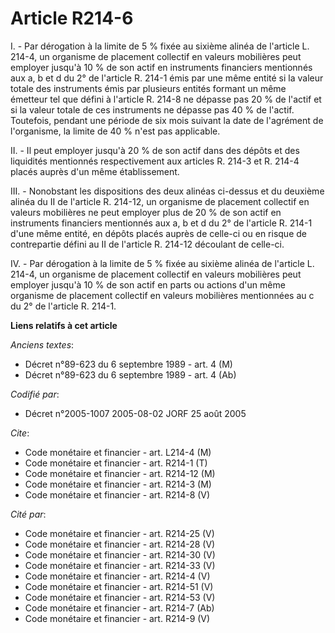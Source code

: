 # Article R214-6

I. - Par dérogation à la limite de 5 % fixée au sixième alinéa de l'article L. 214-4, un organisme de placement collectif en
valeurs mobilières peut employer jusqu'à 10 % de son actif en instruments financiers mentionnés aux a, b et d du 2° de
l'article R. 214-1 émis par une même entité si la valeur totale des instruments émis par plusieurs entités formant un même
émetteur tel que défini à l'article R. 214-8 ne dépasse pas 20 % de l'actif et si la valeur totale de ces instruments ne
dépasse pas 40 % de l'actif. Toutefois, pendant une période de six mois suivant la date de l'agrément de l'organisme, la
limite de 40 % n'est pas applicable.

II. - Il peut employer jusqu'à 20 % de son actif dans des dépôts et des liquidités mentionnés respectivement aux articles R.
214-3 et R. 214-4 placés auprès d'un même établissement.

III. - Nonobstant les dispositions des deux alinéas ci-dessus et du deuxième alinéa du II de l'article R. 214-12, un
organisme de placement collectif en valeurs mobilières ne peut employer plus de 20 % de son actif en instruments financiers
mentionnés aux a, b et d du 2° de l'article R. 214-1 d'une même entité, en dépôts placés auprès de celle-ci ou en risque de
contrepartie défini au II de l'article R. 214-12 découlant de celle-ci.

IV. - Par dérogation à la limite de 5 % fixée au sixième alinéa de l'article L. 214-4, un organisme de placement collectif en
valeurs mobilières peut employer jusqu'à 10 % de son actif en parts ou actions d'un même organisme de placement collectif en
valeurs mobilières mentionnées au c du 2° de l'article R. 214-1.

**Liens relatifs à cet article**

_Anciens textes_:

  - Décret n°89-623 du 6 septembre 1989 - art. 4 (M)
  - Décret n°89-623 du 6 septembre 1989 - art. 4 (Ab)

_Codifié par_:

  - Décret n°2005-1007 2005-08-02 JORF 25 août 2005

_Cite_:

  - Code monétaire et financier - art. L214-4 (M)
  - Code monétaire et financier - art. R214-1 (T)
  - Code monétaire et financier - art. R214-12 (M)
  - Code monétaire et financier - art. R214-3 (M)
  - Code monétaire et financier - art. R214-8 (V)

_Cité par_:

  - Code monétaire et financier - art. R214-25 (V)
  - Code monétaire et financier - art. R214-28 (V)
  - Code monétaire et financier - art. R214-30 (V)
  - Code monétaire et financier - art. R214-33 (V)
  - Code monétaire et financier - art. R214-4 (V)
  - Code monétaire et financier - art. R214-51 (V)
  - Code monétaire et financier - art. R214-53 (V)
  - Code monétaire et financier - art. R214-7 (Ab)
  - Code monétaire et financier - art. R214-9 (V)
